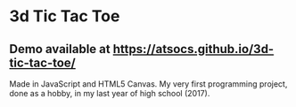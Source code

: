 # 3d Tic Tac Toe

## Demo available at https://atsocs.github.io/3d-tic-tac-toe/

Made in JavaScript and HTML5 Canvas. My very first programming project, done as a hobby, in my last year of high school (2017).
